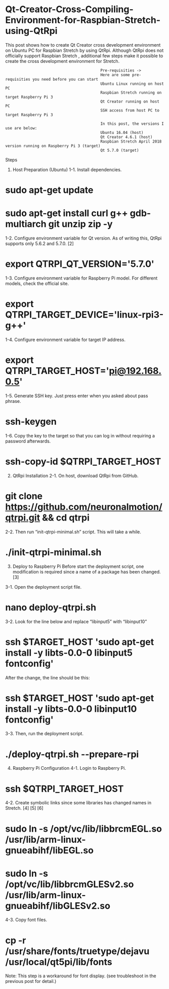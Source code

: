 # Qt-Creator-Cross-Compiling-Environment-for-Raspbian-Stretch-using-QtRpi
This post shows how to create Qt Creator cross development environment on Ubuntu PC for Raspbian Stretch by using QtRpi. Although QtRpi does not officially support Raspbian Stretch , additional few steps make it possible to create the cross development environment for Stretch. 

                                              Pre-requisities ->
                                              Here are some pre-requisities you need before you can start
                                              Ubuntu Linux running on host PC
                                              Raspbian Stretch running on target Raspberry Pi 3
                                              Qt Creator running on host PC
                                              SSH access from host PC to target Raspberry Pi 3
                                              
                                              In this post, the versions I use are below:
                                              Ubuntu 16.04 (host)
                                              Qt Creator 4.6.1 (host)
                                              Raspbian Stretch April 2018 version running on Raspberry Pi 3 (target)
                                              Qt 5.7.0 (target)
                                              
Steps
1. Host Preparation (Ubuntu)
1-1. Install dependencies.

# sudo apt-get update
# sudo apt-get install curl g++ gdb-multiarch git unzip zip -y

1-2. Configure environment variable for Qt version. As of writing this, QtRpi supports only 5.6.2 and 5.7.0. [2]

# export QTRPI_QT_VERSION='5.7.0'

1-3. Configure environment variable for Raspberry Pi model. For different models, check the official site.

# export QTRPI_TARGET_DEVICE='linux-rpi3-g++'

1-4. Configure environment variable for target IP address.

# export QTRPI_TARGET_HOST='pi@192.168.0.5'

1-5. Generate SSH key. Just press enter when you asked about pass phrase.

# ssh-keygen

1-6. Copy the key to the target so that you can log in without requiring a password afterwards.

# ssh-copy-id $QTRPI_TARGET_HOST
 

2. QtRpi Installation
2-1. On host, download QtRpi from GitHub.

# git clone https://github.com/neuronalmotion/qtrpi.git && cd qtrpi

2-2. Then run “init-qtrpi-minimal.sh” script. This will take a while.

# ./init-qtrpi-minimal.sh
 

3. Deploy to Raspberry Pi
Before start the deployment script, one modification is required since a name of a package has been changed. [3]

3-1. Open the deployment script file.


# nano deploy-qtrpi.sh

3-2. Look for the line below and replace “libinput5” with “libinput10”

# ssh $TARGET_HOST 'sudo apt-get install -y libts-0.0-0 libinput5 fontconfig'

After the change, the line should be this:

# ssh $TARGET_HOST 'sudo apt-get install -y libts-0.0-0 libinput10 fontconfig'

3-3. Then, run the deployment script.

# ./deploy-qtrpi.sh --prepare-rpi
 
4. Raspberry Pi Configuration
4-1. Login to Raspberry Pi.

# ssh $QTRPI_TARGET_HOST

4-2. Create symbolic links since some libraries has changed names in Stretch. [4] [5] [6]

# sudo ln -s /opt/vc/lib/libbrcmEGL.so /usr/lib/arm-linux-gnueabihf/libEGL.so
# sudo ln -s /opt/vc/lib/libbrcmGLESv2.so /usr/lib/arm-linux-gnueabihf/libGLESv2.so

4-3. Copy font files.

# cp -r /usr/share/fonts/truetype/dejavu /usr/local/qt5pi/lib/fonts
Note: This step is a workaround for font display. (see troubleshoot in the previous post for detail.)

